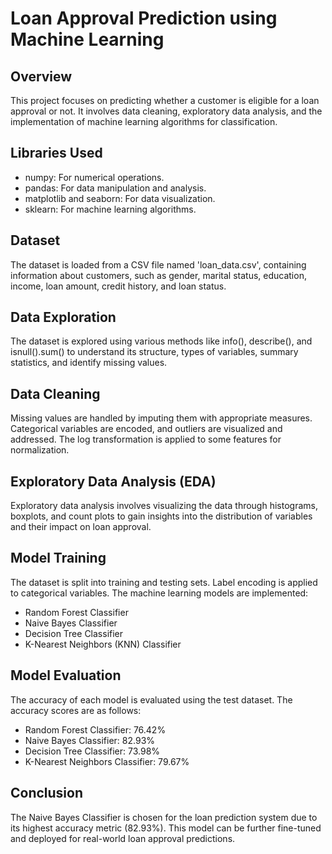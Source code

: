 # Loan Approval Prediction using Machine Learning
## Overview
This project focuses on predicting whether a customer is eligible for a loan approval or not. It involves data cleaning, exploratory data analysis, and the implementation of machine learning algorithms for classification.

## Libraries Used
- numpy: For numerical operations.
- pandas: For data manipulation and analysis.
- matplotlib and seaborn: For data visualization.
- sklearn: For machine learning algorithms.
## Dataset
The dataset is loaded from a CSV file named 'loan_data.csv', containing information about customers, such as gender, marital status, education, income, loan amount, credit history, and loan status.

## Data Exploration
The dataset is explored using various methods like info(), describe(), and isnull().sum() to understand its structure, types of variables, summary statistics, and identify missing values.

## Data Cleaning
Missing values are handled by imputing them with appropriate measures. Categorical variables are encoded, and outliers are visualized and addressed. The log transformation is applied to some features for normalization.

## Exploratory Data Analysis (EDA)
Exploratory data analysis involves visualizing the data through histograms, boxplots, and count plots to gain insights into the distribution of variables and their impact on loan approval.

## Model Training
The dataset is split into training and testing sets. Label encoding is applied to categorical variables. The machine learning models are implemented:

- Random Forest Classifier
- Naive Bayes Classifier
- Decision Tree Classifier
- K-Nearest Neighbors (KNN) Classifier
## Model Evaluation
The accuracy of each model is evaluated using the test dataset. The accuracy scores are as follows:

- Random Forest Classifier: 76.42%
- Naive Bayes Classifier: 82.93%
- Decision Tree Classifier: 73.98%
- K-Nearest Neighbors Classifier: 79.67%
## Conclusion
The Naive Bayes Classifier is chosen for the loan prediction system due to its highest accuracy metric (82.93%). This model can be further fine-tuned and deployed for real-world loan approval predictions.
